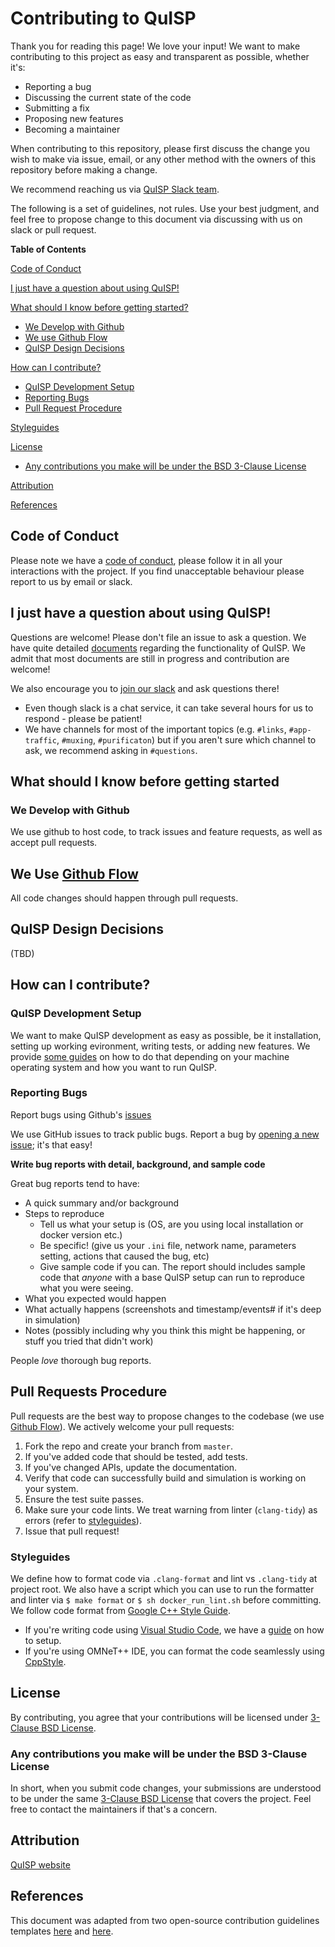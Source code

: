 # Contributing to QuISP

Thank you for reading this page! We love your input! We want to make contributing to this project as easy and transparent as possible, whether it's:

* Reporting a bug
* Discussing the current state of the code
* Submitting a fix
* Proposing new features
* Becoming a maintainer

When contributing to this repository, please first discuss the change you wish to make via issue,
email, or any other method with the owners of this repository before making a change.

We recommend reaching us via [QuISP Slack team](https://aqua-quisp.slack.com).

The following is a set of guidelines, not rules. Use your best judgment, and feel free to propose change to this document via discussing with us on slack or pull request.

**Table of Contents**

[Code of Conduct](#code-of-conduct)

[I just have a question about using QuISP!](#i-just-have-a-question-about-quisp)

[What should I know before getting started?](#what-should-i-know-before-getting-started)

  + [We Develop with Github](#we-develop-with-github)
  + [We use Github Flow](#we-use-github-flow)
  + [QuISP Design Decisions](#quisp-design-decisions)

[How can I contribute?](#how-can-i-contribute)

  + [QuISP Development Setup](#quisp-development-setup)
  + [Reporting Bugs](#reporting-bugs)
  + [Pull Request Procedure](#pull-request-procedure)

[Styleguides](#styleguides)

[License](#license)

  + [Any contributions you make will be under the BSD 3-Clause License](#any-contributions-you-make-will-be-under-the-bsd-3-clause-license)

[Attribution](#attribution)

[References](#references)

## Code of Conduct

Please note we have a [code of conduct](/CODE_OF_CONDUCT.md), please follow it in all your interactions with the project. If you find unacceptable behaviour please report to us by email or slack.

## I just have a question about using QuISP!

Questions are welcome! Please don't file an issue to ask a question.
We have quite detailed [documents](/doc) regarding the functionality of QuISP. We admit that most documents are still in progress and contribution are welcome!

We also encourage you to [join our slack](https://aqua-quisp.slack.com) and ask questions there!

* Even though slack is a chat service, it can take several hours for us to respond - please be patient!
* We have channels for most of the important topics (e.g. `#links`, `#app-traffic`, `#muxing`, `#purificaton`) but if you aren't sure which channel to ask, we recommend asking in `#questions`.

## What should I know before getting started

### We Develop with Github

We use github to host code, to track issues and feature requests, as well as accept pull requests.

## We Use [Github Flow](https://guides.github.com/introduction/flow/index.html)

All code changes should happen through pull requests.

## QuISP Design Decisions

(TBD)

## How can I contribute?

### QuISP Development Setup

We want to make QuISP development as easy as possible, be it installation, setting up working evironment, writing tests, or adding new features. We provide [some guides](https://github.com/sfc-aqua/quisp/wiki#3-setup-development-environment) on how to do that depending on your machine operating system and how you want to run QuISP.


### Reporting Bugs

Report bugs using Github's [issues](https://github.com/sfc-aqua/quisp/issues)

We use GitHub issues to track public bugs. Report a bug by [opening a new issue](https://github.com/sfc-aqua/quisp/issues/new/choose); it's that easy!

**Write bug reports with detail, background, and sample code**

Great bug reports tend to have:

* A quick summary and/or background
* Steps to reproduce
  + Tell us what your setup is (OS, are you using local installation or docker version etc.)
  + Be specific! (give us your `.ini` file, network name, parameters setting, actions that caused the bug, etc)
  + Give sample code if you can. The report should includes sample code that *anyone* with a base QuISP setup can run to reproduce what you were seeing.
* What you expected would happen
* What actually happens (screenshots and timestamp/events# if it's deep in simulation)
* Notes (possibly including why you think this might be happening, or stuff you tried that didn't work)

People *love* thorough bug reports.

## Pull Requests Procedure

Pull requests are the best way to propose changes to the codebase (we use [Github Flow](https://guides.github.com/introduction/flow/index.html)). We actively welcome your pull requests:

1. Fork the repo and create your branch from `master`.
2. If you've added code that should be tested, add tests.
3. If you've changed APIs, update the documentation.
4. Verify that code can successfully build and simulation is working on your system.
4. Ensure the test suite passes.
5. Make sure your code lints. We treat warning from linter (`clang-tidy`) as errors (refer to [styleguides](#styleguides)).
6. Issue that pull request!

### Styleguides

We define how to format code via `.clang-format` and lint vs `.clang-tidy` at project root. We also have a script which you can use to run the formatter and linter via `$ make format` or `$ sh docker_run_lint.sh` before committing. We follow code format from [Google C++ Style Guide](https://google.github.io/styleguide/cppguide.html).

* If you're writing code using [Visual Studio Code](https://code.visualstudio.com), we have a [guide](/doc/development_setup/vscode_setup.md) on how to setup.
* If you're using OMNeT++ IDE, you can format the code seamlessly using [CppStyle](https://github.com/wangzw/CppStyle).

## License

By contributing, you agree that your contributions will be licensed under [3-Clause BSD License](/LICENSE).

### Any contributions you make will be under the BSD 3-Clause License

In short, when you submit code changes, your submissions are understood to be under the same [3-Clause BSD License](/LICENSE) that covers the project. Feel free to contact the maintainers if that's a concern.

## Attribution

[QuISP website](https://aqua.sfc.wide.ad.jp/quisp_website/)

## References

This document was adapted from two open-source contribution guidelines templates [here](https://github.com/atom/atom/blob/master/CONTRIBUTING.md#pull-requests) and [here](https://gist.github.com/briandk/3d2e8b3ec8daf5a27a62).
